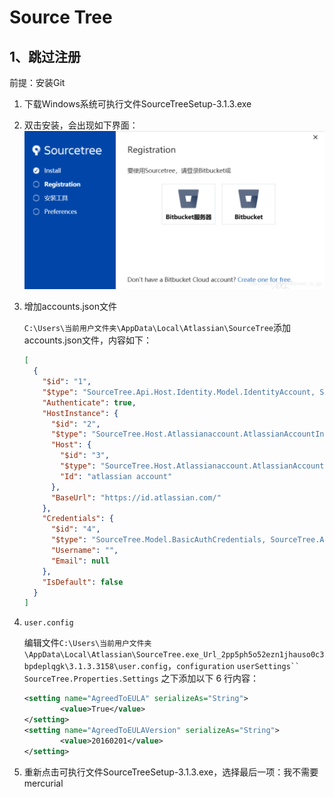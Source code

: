 # Source Tree

## 1、跳过注册

前提：安装Git

1. 下载Windows系统可执行文件SourceTreeSetup-3.1.3.exe

2. 双击安装，会出现如下界面：![img](sourcetree.assets/1715401-20200202120522679-776252691.png)

3. 增加accounts.json文件

   `C:\Users\当前用户文件夹\AppData\Local\Atlassian\SourceTree`添加accounts.json文件，内容如下：

   ```json
   [
     {
       "$id": "1",
       "$type": "SourceTree.Api.Host.Identity.Model.IdentityAccount, SourceTree.Api.Host.Identity",
       "Authenticate": true,
       "HostInstance": {
         "$id": "2",
         "$type": "SourceTree.Host.Atlassianaccount.AtlassianAccountInstance, SourceTree.Host.AtlassianAccount",
         "Host": {
           "$id": "3",
           "$type": "SourceTree.Host.Atlassianaccount.AtlassianAccountHost, SourceTree.Host.AtlassianAccount",
           "Id": "atlassian account"
         },
         "BaseUrl": "https://id.atlassian.com/"
       },
       "Credentials": {
         "$id": "4",
         "$type": "SourceTree.Model.BasicAuthCredentials, SourceTree.Api.Account",
         "Username": "",
         "Email": null
       },
       "IsDefault": false
     }
   ]
   ```

   

4. `user.config`

   编辑文件`C:\Users\当前用户文件夹\AppData\Local\Atlassian\SourceTree.exe_Url_2pp5ph5o52ezn1jhauso0c3bpdeplqgk\3.1.3.3158\user.config`，`configuration` `userSettings`` SourceTree.Properties.Settings` 之下添加以下 6 行内容：

   ```xml
   <setting name="AgreedToEULA" serializeAs="String">
           <value>True</value>
   </setting>
   <setting name="AgreedToEULAVersion" serializeAs="String">
           <value>20160201</value>
   </setting>
   ```

5. 重新点击可执行文件SourceTreeSetup-3.1.3.exe，选择最后一项：我不需要mercurial